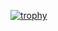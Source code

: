 
[![trophy](https://github-profile-trophy.vercel.app/?username=billythekid&row=4)](https://github.com/ryo-ma/github-profile-trophy)
